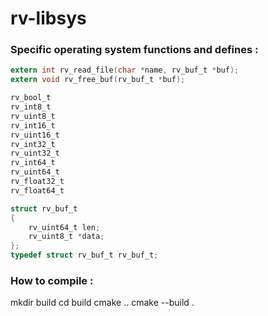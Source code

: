 # rv-libsys

### Specific operating system functions and defines :

```c
extern int rv_read_file(char *name, rv_buf_t *buf);
extern void rv_free_buf(rv_buf_t *buf);
```

```c
rv_bool_t
rv_int8_t
rv_uint8_t
rv_int16_t
rv_uint16_t
rv_int32_t
rv_uint32_t
rv_int64_t
rv_uint64_t
rv_float32_t
rv_float64_t
```

```c
struct rv_buf_t
{
    rv_uint64_t len;
    rv_uint8_t *data;
};
typedef struct rv_buf_t rv_buf_t;
```

### How to compile :

mkdir build
cd build
cmake ..
cmake --build .
